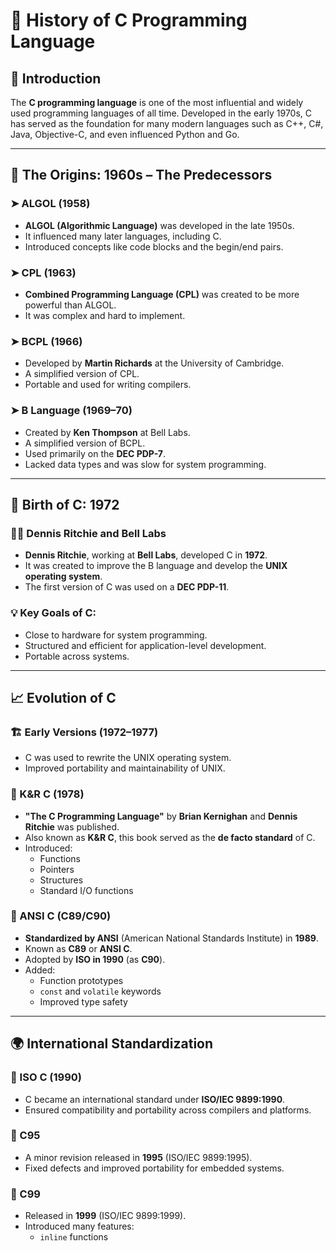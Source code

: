 # 📜 History of C Programming Language

## 🧠 Introduction

The **C programming language** is one of the most influential and widely used programming languages of all time. Developed in the early 1970s, C has served as the foundation for many modern languages such as C++, C#, Java, Objective-C, and even influenced Python and Go.

---

## 🏁 The Origins: 1960s – The Predecessors

### ➤ ALGOL (1958)
- **ALGOL (Algorithmic Language)** was developed in the late 1950s.
- It influenced many later languages, including C.
- Introduced concepts like code blocks and the begin/end pairs.

### ➤ CPL (1963)
- **Combined Programming Language (CPL)** was created to be more powerful than ALGOL.
- It was complex and hard to implement.

### ➤ BCPL (1966)
- Developed by **Martin Richards** at the University of Cambridge.
- A simplified version of CPL.
- Portable and used for writing compilers.

### ➤ B Language (1969–70)
- Created by **Ken Thompson** at Bell Labs.
- A simplified version of BCPL.
- Used primarily on the **DEC PDP-7**.
- Lacked data types and was slow for system programming.

---

## 🧱 Birth of C: 1972

### 👨‍💻 Dennis Ritchie and Bell Labs
- **Dennis Ritchie**, working at **Bell Labs**, developed C in **1972**.
- It was created to improve the B language and develop the **UNIX operating system**.
- The first version of C was used on a **DEC PDP-11**.

### 💡 Key Goals of C:
- Close to hardware for system programming.
- Structured and efficient for application-level development.
- Portable across systems.

---

## 📈 Evolution of C

### 🏗️ Early Versions (1972–1977)
- C was used to rewrite the UNIX operating system.
- Improved portability and maintainability of UNIX.

### 📘 K&R C (1978)
- **"The C Programming Language"** by **Brian Kernighan** and **Dennis Ritchie** was published.
- Also known as **K&R C**, this book served as the **de facto standard** of C.
- Introduced:
  - Functions
  - Pointers
  - Structures
  - Standard I/O functions

### 📜 ANSI C (C89/C90)
- **Standardized by ANSI** (American National Standards Institute) in **1989**.
- Known as **C89** or **ANSI C**.
- Adopted by **ISO in 1990** (as **C90**).
- Added:
  - Function prototypes
  - `const` and `volatile` keywords
  - Improved type safety

---

## 🌍 International Standardization

### 📆 ISO C (1990)
- C became an international standard under **ISO/IEC 9899:1990**.
- Ensured compatibility and portability across compilers and platforms.

### 🚀 C95
- A minor revision released in **1995** (ISO/IEC 9899:1995).
- Fixed defects and improved portability for embedded systems.

### 🧪 C99
- Released in **1999** (ISO/IEC 9899:1999).
- Introduced many features:
  - `inline` functions
